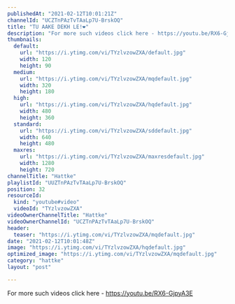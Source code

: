```yaml
---
publishedAt: "2021-02-12T10:01:21Z"
channelId: "UCZTnPAzTvTAaLp7U-BrskOQ"
title: "TU AAKE DEKH LE!❤️"
description: "For more such videos click here - https://youtu.be/RX6-GjpyA3E"
thumbnails:
  default:
    url: "https://i.ytimg.com/vi/TYzlvzowZXA/default.jpg"
    width: 120
    height: 90
  medium:
    url: "https://i.ytimg.com/vi/TYzlvzowZXA/mqdefault.jpg"
    width: 320
    height: 180
  high:
    url: "https://i.ytimg.com/vi/TYzlvzowZXA/hqdefault.jpg"
    width: 480
    height: 360
  standard:
    url: "https://i.ytimg.com/vi/TYzlvzowZXA/sddefault.jpg"
    width: 640
    height: 480
  maxres:
    url: "https://i.ytimg.com/vi/TYzlvzowZXA/maxresdefault.jpg"
    width: 1280
    height: 720
channelTitle: "Hattke"
playlistId: "UUZTnPAzTvTAaLp7U-BrskOQ"
position: 32
resourceId:
  kind: "youtube#video"
  videoId: "TYzlvzowZXA"
videoOwnerChannelTitle: "Hattke"
videoOwnerChannelId: "UCZTnPAzTvTAaLp7U-BrskOQ"
header:
  teaser: "https://i.ytimg.com/vi/TYzlvzowZXA/mqdefault.jpg"
date: "2021-02-12T10:01:48Z"
image: "https://i.ytimg.com/vi/TYzlvzowZXA/hqdefault.jpg"
optimized_image: "https://i.ytimg.com/vi/TYzlvzowZXA/mqdefault.jpg"
category: "hattke"
layout: "post"

---
```

For more such videos click here - https://youtu.be/RX6-GjpyA3E